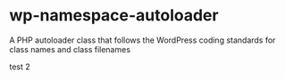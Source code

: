 # wp-namespace-autoloader
A PHP autoloader class that follows the WordPress coding standards for class names and class filenames

test 2